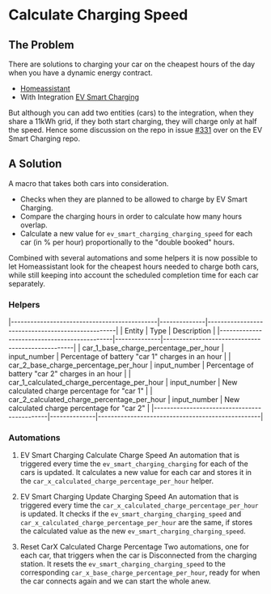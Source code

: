 # Calculate Charging Speed

## The Problem
There are solutions to charging your car on the cheapest hours of the day when you have a dynamic energy contract.

* [Homeassistant](https://homeassistant.io)
* With Integration [EV Smart Charging](https://github.com/jonasbkarlsson/ev_smart_charging)

But although you can add two entities (cars) to the integration, when they share a 11kWh grid, if they both start charging, they will charge only at half the speed. Hence some discussion on the repo in issue [#331](https://github.com/jonasbkarlsson/ev_smart_charging/issues/331) over on the EV Smart Charging repo.

## A Solution
A macro that takes both cars into consideration.
- Checks when they are planned to be allowed to charge by EV Smart Charging. 
- Compare the charging hours in order to calculate how many hours overlap.
- Calculate a new value for `ev_smart_charging_charging_speed` for each car (in % per hour) proportionally to the "double booked" hours.

Combined with several automations and some helpers it is now possible to let Homeassistant look for the cheapest hours needed to charge both cars, while still keeping into account the scheduled completion time for each car separately.

### Helpers
|---------------------------------------------|--------------|--------------------------------------------------|
| Entity                                      | Type         | Description                                      |
|---------------------------------------------|--------------|--------------------------------------------------|
| car_1_base_charge_percentage_per_hour       | input_number | Percentage of battery "car 1" charges in an hour |
| car_2_base_charge_percentage_per_hour       | input_number | Percentage of battery "car 2" charges in an hour |
| car_1_calculated_charge_percentage_per_hour | input_number | New calculated charge percentage for "car 1"     |
| car_2_calculated_charge_percentage_per_hour | input_number | New calculated charge percentage for "car 2"     |
|---------------------------------------------|--------------|--------------------------------------------------|

### Automations

1. EV Smart Charging Calculate Charge Speed
An automation that is triggered every time the `ev_smart_charging_charging` for each of the cars is updated.
It calculates a new value for each car and stores it in the `car_x_calculated_charge_percentage_per_hour` helper.

2. EV Smart Charging Update Charging Speed
An automation that is triggered every time the `car_x_calculated_charge_percentage_per_hour` is updated.
It checks if the `ev_smart_charging_charging_speed` and `car_x_calculated_charge_percentage_per_hour` are the same, if stores the calculated value as the new `ev_smart_charging_charging_speed`.

3. Reset CarX Calculated Charge Percentage
Two automations, one for each car, that triggers when the car is Disconnected from the charging station.
It resets the `ev_smart_charging_charging_speed` to the corresponding `car_x_base_charge_percentage_per_hour`, ready for when the car connects again and we can start the whole anew.
